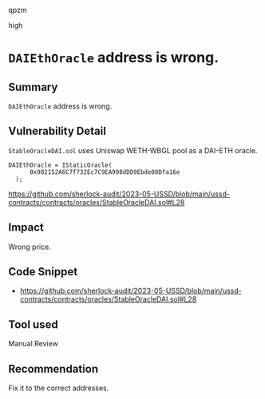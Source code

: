 qpzm

high

# `DAIEthOracle` address is wrong.

## Summary
`DAIEthOracle` address is wrong.

## Vulnerability Detail
`StableOracleDAI.sol` uses  Uniswap WETH-WBGL pool as a DAI-ETH oracle.
```solidity
DAIEthOracle = IStaticOracle(
      0x982152A6C7f732Ec7C9EA998dDD9Ebde00Dfa16e
  );
```
https://github.com/sherlock-audit/2023-05-USSD/blob/main/ussd-contracts/contracts/oracles/StableOracleDAI.sol#L28

## Impact
Wrong price.

## Code Snippet
- https://github.com/sherlock-audit/2023-05-USSD/blob/main/ussd-contracts/contracts/oracles/StableOracleDAI.sol#L28

## Tool used

Manual Review

## Recommendation
Fix it to the correct addresses.